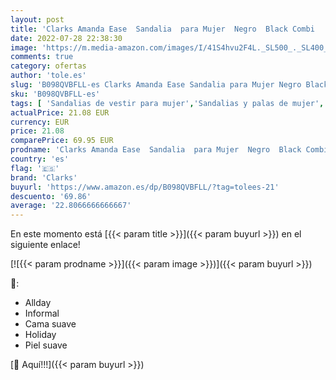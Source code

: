 ```yaml
---
layout: post
title: 'Clarks Amanda Ease  Sandalia  para Mujer  Negro  Black Combi   37 EU'
date: 2022-07-28 22:38:30
image: 'https://m.media-amazon.com/images/I/41S4hvu2F4L._SL500_._SL400_.jpg'
comments: true
category: ofertas
author: 'tole.es'
slug: 'B098QVBFLL-es Clarks Amanda Ease Sandalia para Mujer Negro Black Combi...'
sku: 'B098QVBFLL-es'
tags: [ 'Sandalias de vestir para mujer','Sandalias y palas de mujer','Zapatos','Zapatos para mujer','Zapatos y complementos','clarks','sandalia','🇪🇸', ]
actualPrice: 21.08 EUR
currency: EUR
price: 21.08
comparePrice: 69.95 EUR
prodname: 'Clarks Amanda Ease  Sandalia  para Mujer  Negro  Black Combi   37 EU'
country: 'es'
flag: '🇪🇸'
brand: 'Clarks'
buyurl: 'https://www.amazon.es/dp/B098QVBFLL/?tag=tolees-21'
descuento: '69.86'
average: '22.8066666666667'
---
```


En este momento está [{{< param title >}}]({{< param buyurl >}}) en el siguiente enlace!

[![{{< param prodname >}}]({{< param image >}})]({{< param buyurl >}})

🔎:

- Allday
- Informal
- Cama suave
- Holiday
- Piel suave

[🛒 Aquí!!!]({{< param buyurl >}})
